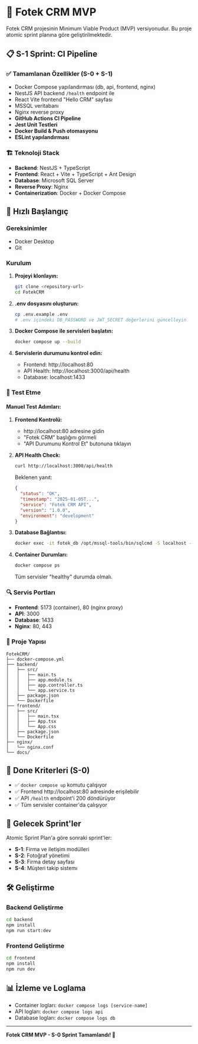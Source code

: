 # 🚀 Fotek CRM MVP

Fotek CRM projesinin Minimum Viable Product (MVP) versiyonudur. Bu proje atomic sprint planına göre geliştirilmektedir.

## 📋 S-1 Sprint: CI Pipeline

### ✅ Tamamlanan Özellikler (S-0 + S-1)
- Docker Compose yapılandırması (db, api, frontend, nginx)
- NestJS API backend `/health` endpoint ile
- React Vite frontend "Hello CRM" sayfası
- MSSQL veritabanı
- Nginx reverse proxy
- **GitHub Actions CI Pipeline**
- **Jest Unit Testleri**
- **Docker Build & Push otomasyonu**
- **ESLint yapılandırması**

### 🏗️ Teknoloji Stack
- **Backend**: NestJS + TypeScript
- **Frontend**: React + Vite + TypeScript + Ant Design
- **Database**: Microsoft SQL Server
- **Reverse Proxy**: Nginx
- **Containerization**: Docker + Docker Compose

## 🚀 Hızlı Başlangıç

### Gereksinimler
- Docker Desktop
- Git

### Kurulum

1. **Projeyi klonlayın:**
   ```bash
   git clone <repository-url>
   cd FotekCRM
   ```

2. **.env dosyasını oluşturun:**
   ```bash
   cp .env.example .env
   # .env içindeki DB_PASSWORD ve JWT_SECRET değerlerini güncelleyin
   ```

3. **Docker Compose ile servisleri başlatın:**
   ```bash
   docker compose up --build
   ```

4. **Servislerin durumunu kontrol edin:**
   - Frontend: http://localhost:80
   - API Health: http://localhost:3000/api/health
   - Database: localhost:1433

### 🧪 Test Etme

#### Manuel Test Adımları:

1. **Frontend Kontrolü:**
   - http://localhost:80 adresine gidin
   - "Fotek CRM" başlığını görmeli
   - "API Durumunu Kontrol Et" butonuna tıklayın

2. **API Health Check:**
   ```bash
   curl http://localhost:3000/api/health
   ```
   Beklenen yanıt:
   ```json
   {
     "status": "OK",
     "timestamp": "2025-01-05T...",
     "service": "Fotek CRM API",
     "version": "1.0.0",
     "environment": "development"
   }
   ```

3. **Database Bağlantısı:**
   ```bash
   docker exec -it fotek_db /opt/mssql-tools/bin/sqlcmd -S localhost -U sa -P "$DB_PASSWORD"
   ```

4. **Container Durumları:**
   ```bash
   docker compose ps
   ```
   Tüm servisler "healthy" durumda olmalı.

### 🔍 Servis Portları
- **Frontend**: 5173 (container), 80 (nginx proxy)
- **API**: 3000
- **Database**: 1433
- **Nginx**: 80, 443

### 📂 Proje Yapısı
```
FotekCRM/
├── docker-compose.yml
├── backend/
│   ├── src/
│   │   ├── main.ts
│   │   ├── app.module.ts
│   │   ├── app.controller.ts
│   │   └── app.service.ts
│   ├── package.json
│   └── Dockerfile
├── frontend/
│   ├── src/
│   │   ├── main.tsx
│   │   ├── App.tsx
│   │   └── App.css
│   ├── package.json
│   └── Dockerfile
├── nginx/
│   └── nginx.conf
└── docs/
```

## 🎯 Done Kriterleri (S-0)
- ✅ `docker compose up` komutu çalışıyor
- ✅ Frontend http://localhost:80 adresinde erişilebilir
- ✅ API `/health` endpoint'i 200 döndürüyor
- ✅ Tüm servisler container'da çalışıyor

## 🔄 Gelecek Sprint'ler
Atomic Sprint Plan'a göre sonraki sprint'ler:
- **S-1**: Firma ve iletişim modülleri
- **S-2**: Fotoğraf yönetimi
- **S-3**: Firma detay sayfası
- **S-4**: Müşteri takip sistemı

## 🛠️ Geliştirme

### Backend Geliştirme
```bash
cd backend
npm install
npm run start:dev
```

### Frontend Geliştirme
```bash
cd frontend
npm install
npm run dev
```

## 📊 İzleme ve Loglama
- Container logları: `docker compose logs [service-name]`
- API logları: `docker compose logs api`
- Database logları: `docker compose logs db`

---

**Fotek CRM MVP - S-0 Sprint Tamamlandı! 🎉** 